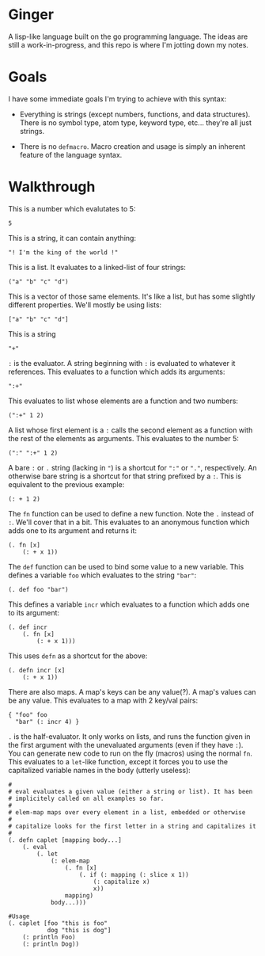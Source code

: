 # Ginger

A lisp-like language built on the go programming language. The ideas are still a
work-in-progress, and this repo is where I'm jotting down my notes.

# Goals

I have some immediate goals I'm trying to achieve with this syntax:

* Everything is strings (except numbers, functions, and data structures). There
  is no symbol type, atom type, keyword type, etc... they're all just strings.

* There is no `defmacro`. Macro creation and usage is simply an inherent feature
  of the language syntax.

# Walkthrough

This is a number which evalutates to 5:

```
5
```

This is a string, it can contain anything:

```
"! I'm the king of the world !"
```

This is a list. It evaluates to a linked-list of four strings:

```
("a" "b" "c" "d")
```

This is a vector of those same elements. It's like a list, but has some slightly
different properties. We'll mostly be using lists:

```
["a" "b" "c" "d"]
```

This is a string

```
"+"
```

`:` is the evaluator. A string beginning with `:` is evaluated to whatever it
references. This evaluates to a function which adds its arguments:

```
":+"
```

This evaluates to list whose elements are a function and two numbers:

```
(":+" 1 2)
```

A list whose first element is a `:` calls the second element as a function with
the rest of the elements as arguments. This evaluates to the number 5:

```
(":" ":+" 1 2)
```

A bare `:` or `.` string (lacking in `"`) is a shortcut for `":"` or `"."`,
respectively. An otherwise bare string is a shortcut for that string prefixed by
a `:`. This is equivalent to the previous example:

```
(: + 1 2)
```

The `fn` function can be used to define a new function. Note the `.` instead of
`:`. We'll cover that in a bit. This evaluates to an anonymous function which
adds one to its argument and returns it:

```
(. fn [x]
    (: + x 1))
```

The `def` function can be used to bind some value to a new variable. This
defines a variable `foo` which evaluates to the string `"bar"`:

```
(. def foo "bar")
```

This defines a variable `incr` which evaluates to a function which adds one to
its argument:

```
(. def incr
    (. fn [x]
        (: + x 1)))
```

This uses `defn` as a shortcut for the above:
```
(. defn incr [x]
    (: + x 1))
```

There are also maps. A map's keys can be any value(?). A map's values can be any
value. This evaluates to a map with 2 key/val pairs:

```
{ "foo" foo
  "bar" (: incr 4) }
```

`.` is the half-evaluator. It only works on lists, and runs the function given
in the first argument with the unevaluated arguments (even if they have `:`).
You can generate new code to run on the fly (macros) using the normal `fn`. This
evaluates to a `let`-like function, except it forces you to use the capitalized
variable names in the body (utterly useless):

```
#
# eval evaluates a given value (either a string or list). It has been
# implicitely called on all examples so far.
#
# elem-map maps over every element in a list, embedded or otherwise
#
# capitalize looks for the first letter in a string and capitalizes it
#
(. defn caplet [mapping body...]
    (. eval
        (. let
            (: elem-map
                (. fn [x]
                    (. if (: mapping (: slice x 1))
                        (: capitalize x)
                        x))
                mapping)
            body...)))

#Usage
(. caplet [foo "this is foo"
           dog "this is dog"]
    (: println Foo)
    (: println Dog))
```
